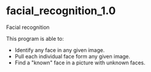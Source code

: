 # facial_recognition_1.0
Facial recognition

This program is able to:
- Identify any face in any given image.
- Pull each individual face form any given image.
- Find a "known" face in a picture with unknown faces.